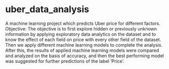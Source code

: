 # uber_data_analysis
A machine learning project which predicts Uber price for different factors.
Objective:
The objective is to first explore hidden or previously unknown information by applying exploratory data analytics on the dataset and to know the effect of each field on price with every other field of the dataset. Then we apply different machine learning models to complete the analysis. After this, the results of applied machine learning models were compared and analyzed on the basis of accuracy, and then the best performing model was suggested for further predictions of the label ‘Price’.

